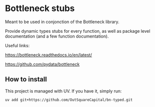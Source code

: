 # Bottleneck stubs

Meant to be used in conjonction of the Bottleneck library.

Provide dynamic types stubs for every function, as well as package level documentation (and a few function documentation).

Useful links:

https://bottleneck.readthedocs.io/en/latest/

https://github.com/pydata/bottleneck


## How to install
This project is managed with UV. If you have it, simply run:

    uv add git+https://github.com/OutSquareCapital/bn-typed.git